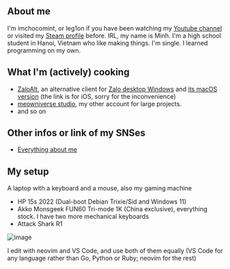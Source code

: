 ## About me
I'm imchocomint, or leg1on if you have been watching my [Youtube channel](https://www.youtube.com/channel/UC6iD1OYmXHfuWubG4O1_W1w) or visited my [Steam profile](https://steamcommunity.com/id/IESXleg1on) before. IRL, my name is Minh. I'm a high school student in Hanoi, Vietnam who like making things. I'm single. I learned programming on my own.

## What I'm (actively) cooking
- [ZaloAlt](https://github.com/imchocomint/ZaloAlt), an alternative client for [Zalo desktop Windows](https://zalo.me/pc) and [its macOS version](https://apps.apple.com/us/app/zalo/id579523206) (the link is for iOS, sorry for the inconvenience)
- [meowniverse studio](https://github.com/meowniverse), my other account for large projects.
- and so on
## Other infos or link of my SNSes
- [Everything about me](https://linktr.ee/imchocomint)

## My setup
A laptop with a keyboard and a mouse, also my gaming machine
- HP 15s 2022 (Dual-boot Debian Trixie/Sid and Windows 11)
- Akko Monsgeek FUN60 Tri-mode 1K (China exclusive), everything stock. I have two more mechanical keyboards
- Attack Shark R1

![image](https://github.com/user-attachments/assets/8d40356b-9ce4-4807-84c0-636eb1dcfeae)

I edit with neovim and VS Code, and use both of them equally (VS Code for any language rather than Go, Python or Ruby; neovim for the rest)

